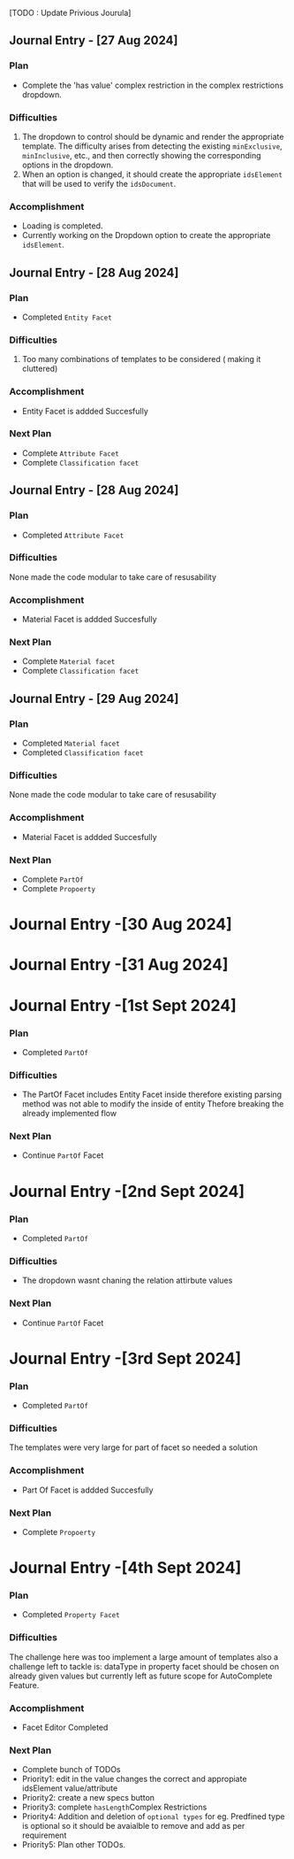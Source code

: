 [TODO : Update Privious Jourula]

## Journal Entry - [27 Aug 2024]

### Plan
- Complete the 'has value' complex restriction in the complex restrictions dropdown.

### Difficulties
1. The dropdown to control should be dynamic and render the appropriate template. The difficulty arises from detecting the existing `minExclusive`, `minInclusive`, etc., and then correctly showing the corresponding options in the dropdown.
2. When an option is changed, it should create the appropriate `idsElement` that will be used to verify the `idsDocument`.

### Accomplishment
- Loading is completed.
- Currently working on the Dropdown option to create the appropriate `idsElement`.



## Journal Entry - [28 Aug 2024]

### Plan
- Completed `Entity Facet`

### Difficulties
1. Too many combinations of templates to be considered  ( making it cluttered)

### Accomplishment
- Entity Facet is addded Succesfully

### Next Plan
- Complete `Attribute Facet`
- Complete `Classification facet`


## Journal Entry - [28 Aug 2024]

### Plan
- Completed `Attribute Facet`

### Difficulties
None made the code modular to take care of resusability

### Accomplishment
- Material Facet is addded Succesfully

### Next Plan
- Complete `Material facet`
- Complete `Classification facet`

## Journal Entry - [29 Aug 2024]

### Plan
- Completed `Material facet`
- Completed `Classification facet`

### Difficulties
None made the code modular to take care of resusability

### Accomplishment
- Material Facet is addded Succesfully

### Next Plan
- Complete `PartOf`
- Complete `Propoerty`

# Journal Entry -[30 Aug 2024]
# Journal Entry -[31 Aug 2024]
# Journal Entry -[1st Sept 2024]
### Plan
- Completed `PartOf`
### Difficulties
- The PartOf Facet includes Entity Facet inside therefore existing parsing method was not able to modify the inside of entity 
Thefore breaking the already implemented flow  

### Next Plan
- Continue `PartOf` Facet

# Journal Entry -[2nd Sept 2024]
### Plan
- Completed `PartOf`
### Difficulties
- The dropdown wasnt chaning the relation attirbute values 

### Next Plan
- Continue `PartOf` Facet


# Journal Entry -[3rd Sept 2024]
### Plan
- Completed `PartOf`

### Difficulties
The templates were very large for part of facet so needed a solution

### Accomplishment
- Part Of Facet is addded Succesfully

### Next Plan
- Complete `Propoerty`


# Journal Entry -[4th Sept 2024]
### Plan
- Completed `Property Facet`

### Difficulties
The challenge here was too implement a large amount of templates
also a challenge left to tackle is: dataType in property facet should be chosen on already given values but currently left as future scope for AutoComplete Feature.

### Accomplishment
- Facet Editor Completed

### Next Plan
- Complete bunch of TODOs 
- Priority1: edit in the <ids-param> value changes the correct and appropiate idsElement value/attribute
- Priority2: create a new specs button 
- Priority3: complete `hasLength`Complex Restrictions 
- Priority4: Addition and deletion of `optional types` for eg. Predfined type is optional so it should be avaialble to remove and add as per requirement
- Priority5: Plan other TODOs.
